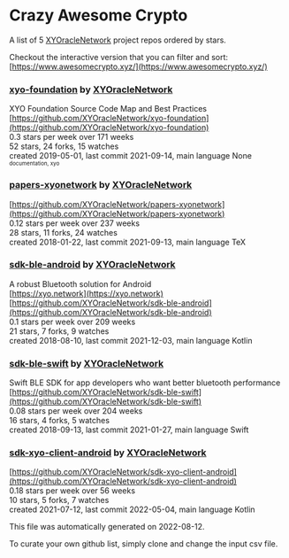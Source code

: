 # Crazy Awesome Crypto
A list of 5 [XYOracleNetwork](https://github.com/XYOracleNetwork) project repos ordered by stars.  

Checkout the interactive version that you can filter and sort: 
[https://www.awesomecrypto.xyz/](https://www.awesomecrypto.xyz/)  


### [xyo-foundation](https://github.com/XYOracleNetwork/xyo-foundation) by [XYOracleNetwork](https://github.com/XYOracleNetwork)  
XYO Foundation Source Code Map and Best Practices  
[https://github.com/XYOracleNetwork/xyo-foundation](https://github.com/XYOracleNetwork/xyo-foundation)  
0.3 stars per week over 171 weeks  
52 stars, 24 forks, 15 watches  
created 2019-05-01, last commit 2021-09-14, main language None  
<sub><sup>documentation, xyo</sup></sub>


### [papers-xyonetwork](https://github.com/XYOracleNetwork/papers-xyonetwork) by [XYOracleNetwork](https://github.com/XYOracleNetwork)  
  
[https://github.com/XYOracleNetwork/papers-xyonetwork](https://github.com/XYOracleNetwork/papers-xyonetwork)  
0.12 stars per week over 237 weeks  
28 stars, 11 forks, 24 watches  
created 2018-01-22, last commit 2021-09-13, main language TeX  


### [sdk-ble-android](https://github.com/XYOracleNetwork/sdk-ble-android) by [XYOracleNetwork](https://github.com/XYOracleNetwork)  
A robust Bluetooth solution for Android  
[https://xyo.network](https://xyo.network)  
[https://github.com/XYOracleNetwork/sdk-ble-android](https://github.com/XYOracleNetwork/sdk-ble-android)  
0.1 stars per week over 209 weeks  
21 stars, 7 forks, 9 watches  
created 2018-08-10, last commit 2021-12-03, main language Kotlin  


### [sdk-ble-swift](https://github.com/XYOracleNetwork/sdk-ble-swift) by [XYOracleNetwork](https://github.com/XYOracleNetwork)  
Swift BLE SDK for app developers who want better bluetooth performance  
[https://github.com/XYOracleNetwork/sdk-ble-swift](https://github.com/XYOracleNetwork/sdk-ble-swift)  
0.08 stars per week over 204 weeks  
16 stars, 4 forks, 5 watches  
created 2018-09-13, last commit 2021-01-27, main language Swift  


### [sdk-xyo-client-android](https://github.com/XYOracleNetwork/sdk-xyo-client-android) by [XYOracleNetwork](https://github.com/XYOracleNetwork)  
  
[https://github.com/XYOracleNetwork/sdk-xyo-client-android](https://github.com/XYOracleNetwork/sdk-xyo-client-android)  
0.18 stars per week over 56 weeks  
10 stars, 5 forks, 7 watches  
created 2021-07-12, last commit 2022-05-04, main language Kotlin  


This file was automatically generated on 2022-08-12.  

To curate your own github list, simply clone and change the input csv file.  